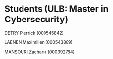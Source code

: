 # Students (ULB: Master in Cybersecurity)

DETRY Pierrick (000545842)

LAENEN Maximilien (000543889)

MANSOURI Zacharia (000392784)